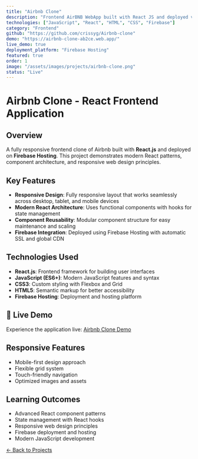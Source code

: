 ```yaml
---
title: "Airbnb Clone"
description: "Frontend AirBNB WebApp built with React JS and deployed via Firebase. Mimics functionality of AirBNB's Frontend. Responsive design with modern UI components."
technologies: ["JavaScript", "React", "HTML", "CSS", "Firebase"]
category: "Frontend"
github: "https://github.com/crissyg/Airbnb-clone"
demo: "https://airbnb-clone-ab2ce.web.app/"
live_demo: true
deployment_platform: "Firebase Hosting"
featured: true
order: 1
image: "/assets/images/projects/airbnb-clone.png"
status: "Live"
---
```


# Airbnb Clone - React Frontend Application

## Overview

A fully responsive frontend clone of Airbnb built with **React.js** and deployed on **Firebase Hosting**. This project demonstrates modern React patterns, component architecture, and responsive web design principles.

## Key Features

- **Responsive Design**: Fully responsive layout that works seamlessly across desktop, tablet, and mobile devices
- **Modern React Architecture**: Uses functional components with hooks for state management
- **Component Reusability**: Modular component structure for easy maintenance and scaling
- **Firebase Integration**: Deployed using Firebase Hosting with automatic SSL and global CDN

## Technologies Used

- **React.js**: Frontend framework for building user interfaces
- **JavaScript (ES6+)**: Modern JavaScript features and syntax
- **CSS3**: Custom styling with Flexbox and Grid
- **HTML5**: Semantic markup for better accessibility
- **Firebase Hosting**: Deployment and hosting platform

## 🚀 Live Demo

Experience the application live: [Airbnb Clone Demo](https://airbnb-clone-ab2ce.web.app/)

##  Responsive Features

- Mobile-first design approach
- Flexible grid system
- Touch-friendly navigation
- Optimized images and assets

## Learning Outcomes

- Advanced React component patterns
- State management with React hooks
- Responsive web design principles
- Firebase deployment and hosting
- Modern JavaScript development

<!-- Navigation footer -->
<div class="page-footer">
  <a href="projects.html" class="btn btn-outline">← Back to Projects</a>
</div>
